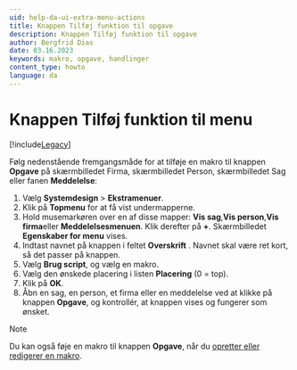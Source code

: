 ```yaml
---
uid: help-da-ui-extra-menu-actions
title: Knappen Tilføj funktion til opgave
description: Knappen Tilføj funktion til opgave
author: Bergfrid Dias
date: 03.16.2023
keywords: makro, opgave, handlinger
content_type: howto
language: da
---
```


# Knappen Tilføj funktion til menu

[!include[Legacy](../includes/legacy-extra-menus.md)]

Følg nedenstående fremgangsmåde for at tilføje en makro til knappen **Opgave** på skærmbilledet Firma, skærmbilledet Person, skærmbilledet Sag eller fanen **Meddelelse**:

1. Vælg <i class="ph ph-list" aria-label="Main menu"></i> **Systemdesign** > **Ekstramenuer**.
2. Klik på **Topmenu** for at få vist undermapperne.
3. Hold musemarkøren over en af disse mapper: **Vis sag**,**Vis person**,**Vis firma**eller **Meddelelsesmenuen**. Klik derefter på **+**. Skærmbilledet **Egenskaber for menu** vises.
4. Indtast navnet på knappen i feltet **Overskrift** . Navnet skal være ret kort, så det passer på knappen.
5. Vælg **Brug script**, og vælg en makro.
6. Vælg den ønskede placering i listen **Placering** (0 = top).
7. Klik på **OK**.
8. Åbn en sag, en person, et firma eller en meddelelse ved at klikke på knappen **Opgave**, og kontrollér, at knappen vises og fungerer som ønsket.

> [!NOTE]
> Du kan også føje en makro til knappen **Opgave**, når du [opretter eller redigerer en makro][1].

<!-- Referenced links -->
[1]: ../../../../automation/crmscript/learn/create-macro.md
